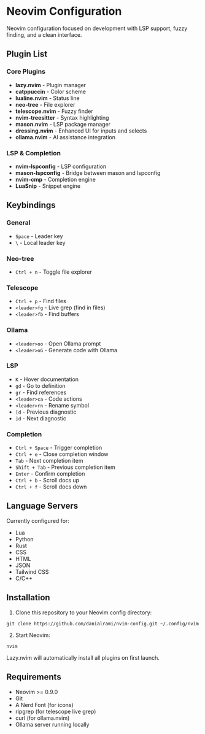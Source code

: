 # Neovim Configuration

Neovim configuration focused on development with LSP support, fuzzy finding, and a clean interface.

## Plugin List

### Core Plugins
- **lazy.nvim** - Plugin manager
- **catppuccin** - Color scheme
- **lualine.nvim** - Status line
- **neo-tree** - File explorer
- **telescope.nvim** - Fuzzy finder
- **nvim-treesitter** - Syntax highlighting
- **mason.nvim** - LSP package manager
- **dressing.nvim** - Enhanced UI for inputs and selects
- **ollama.nvim** - AI assistance integration

### LSP & Completion
- **nvim-lspconfig** - LSP configuration
- **mason-lspconfig** - Bridge between mason and lspconfig
- **nvim-cmp** - Completion engine
- **LuaSnip** - Snippet engine

## Keybindings

### General
- `Space` - Leader key
- `\` - Local leader key

### Neo-tree
- `Ctrl + n` - Toggle file explorer

### Telescope
- `Ctrl + p` - Find files
- `<leader>fg` - Live grep (find in files)
- `<leader>fb` - Find buffers

### Ollama
- `<leader>oo` - Open Ollama prompt
- `<leader>oG` - Generate code with Ollama

### LSP
- `K` - Hover documentation
- `gd` - Go to definition
- `gr` - Find references
- `<leader>ca` - Code actions
- `<leader>rn` - Rename symbol
- `[d` - Previous diagnostic
- `]d` - Next diagnostic

### Completion
- `Ctrl + Space` - Trigger completion
- `Ctrl + e` - Close completion window
- `Tab` - Next completion item
- `Shift + Tab` - Previous completion item
- `Enter` - Confirm completion
- `Ctrl + b` - Scroll docs up
- `Ctrl + f` - Scroll docs down

## Language Servers

Currently configured for:
- Lua
- Python
- Rust
- CSS
- HTML
- JSON
- Tailwind CSS
- C/C++

## Installation

1. Clone this repository to your Neovim config directory:
```
git clone https://github.com/danialrami/nvim-config.git ~/.config/nvim
```

2. Start Neovim:
```
nvim
```

Lazy.nvim will automatically install all plugins on first launch.

## Requirements

- Neovim >= 0.9.0
- Git
- A Nerd Font (for icons)
- ripgrep (for telescope live grep)
- curl (for ollama.nvim)
- Ollama server running locally
```